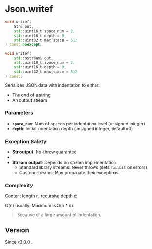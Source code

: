 # **Json.writef**

```cpp
void writef(
    Str& out,
    std::uint16_t space_num = 2,
    std::uint16_t depth = 0,
    std::uint32_t max_space = 512
) const noexcept;

void writef(
    std::ostream& out, 
    std::uint16_t space_num = 2,
    std::uint16_t depth = 0,
    std::uint32_t max_space = 512
) const;
```


Serializes JSON data with indentation to either:

- The end of a string
- An output stream

### Parameters

- **`space_num`**: Num of spaces per indentation level (unsigned integer)
- **`depth`**: Initial indentation depth (unsigned integer, default=0)

### Exception Safety

- **Str output**: No-throw guarantee
-
- **Stream output**: Depends on stream implementation
    - Standard library streams: Never throws (sets `failbit` on errors)
    - Custom streams: May propagate their exceptions

### Complexity

Content length n, recursive depth d:

O(n) usually.
Maximum is O(n * d).

> Because of a large amount of indentation.

## Version

Since v3.0.0 .
